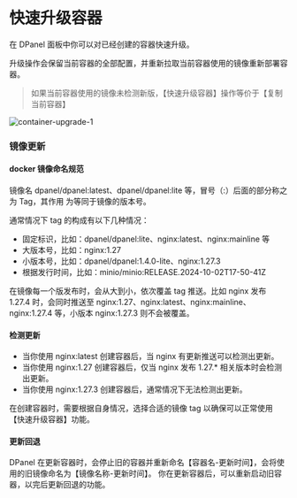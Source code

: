 # 快速升级容器

在 DPanel 面板中你可以对已经创建的容器快速升级。

升级操作会保留当前容器的全部配置，并重新拉取当前容器使用的镜像重新部署容器。

> 如果当前容器使用的镜像未检测新版，【快速升级容器】操作等价于【复制当前容器】

![container-upgrade-1](https://cdn.w7.cc/dpanel/container-upgrade-1.png)

### 镜像更新

#### docker 镜像命名规范

镜像名 dpanel/dpanel:latest、dpanel/dpanel:lite 等，冒号（:）后面的部分称之为 Tag，其作用
为等同于镜像的版本号。

通常情况下 tag 的构成有以下几种情况：

- 固定标识，比如：dpanel/dpanel:lite、nginx:latest、nginx:mainline 等
- 大版本号，比如：nginx:1.27
- 小版本号，比如：dpanel/dpanel:1.4.0-lite、nginx:1.27.3
- 根据发行时间，比如：minio/minio:RELEASE.2024-10-02T17-50-41Z

在镜像每一个版发布时，会从大到小，依次覆盖 tag 推送。比如 nginx 发布 1.27.4 时，会同时推送至
nginx:1.27、nginx:latest、nginx:mainline、nginx:1.27.4 等，小版本 nginx:1.27.3 则不会被覆盖。

#### 检测更新

- 当你使用 nginx:latest 创建容器后，当 nginx 有更新推送可以检测出更新。
- 当你使用 nginx:1.27 创建容器后，仅当 nginx 发布 1.27.* 相关版本时会检测出更新。
- 当你使用 nginx:1.27.3 创建容器后，通常情况下无法检测出更新。

在创建容器时，需要根据自身情况，选择合适的镜像 tag 以确保可以正常使用【快速升级容器】功能。

#### 更新回退

DPanel 在更新容器时，会停止旧的容器并重新命名【容器名-更新时间】，会将使用的旧镜像命名为【镜像名称-更新时间】。
你在更新容器后，可以重新启动旧容器，以完后更新回退的功能。